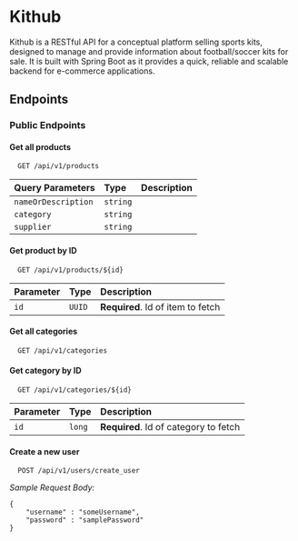 
# Kithub

Kithub is a RESTful API for a conceptual platform selling sports kits, designed to manage and provide information about football/soccer kits for sale. It is built with Spring Boot as it provides a quick, reliable and scalable backend for e-commerce applications.






## Endpoints

### Public Endpoints

#### Get all products

```http
  GET /api/v1/products
```

| Query Parameters | Type     | Description                |
| :-------- | :------- | :------------------------- |
| `nameOrDescription` | `string` |  |
|  `category` | `string` | |
|`supplier` | `string` | |

#### Get product by ID

```http
  GET /api/v1/products/${id}
```

| Parameter | Type     | Description                       |
| :-------- | :------- | :-------------------------------- |
| `id`      | `UUID` | **Required**. Id of item to fetch |


#### Get all categories

```http
  GET /api/v1/categories
```


#### Get category by ID

```http
  GET /api/v1/categories/${id}
```

| Parameter | Type     | Description                       |
| :-------- | :------- | :-------------------------------- |
| `id`      | `long` | **Required**. Id of category to fetch |

#### Create a new user

```http
  POST /api/v1/users/create_user
```

_Sample Request Body:_
```
{
    "username" : "someUsername",
    "password" : "samplePassword"
}
```
